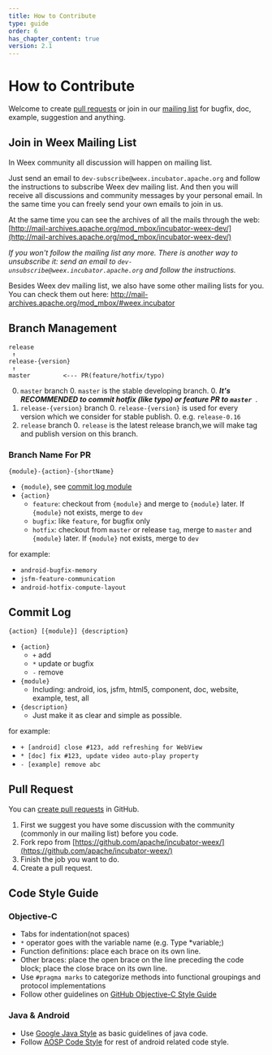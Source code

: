 ```yaml
---
title: How to Contribute
type: guide
order: 6
has_chapter_content: true
version: 2.1
---
```


# How to Contribute

Welcome to create [pull requests](https://github.com/apache/incubator-weex/compare) or join in our [mailing list](http://mail-archives.apache.org/mod_mbox/incubator-weex-dev/) for bugfix, doc, example, suggestion and anything.

## Join in Weex Mailing List

In Weex community all discussion will happen on mailing list.

Just send an email to `dev-subscribe@weex.incubator.apache.org` and follow the instructions to subscribe Weex dev mailing list. And then you will receive all discussions and community messages by your personal email. In the same time you can freely send your own emails to join in us.

At the same time you can see the archives of all the mails through the web: [http://mail-archives.apache.org/mod_mbox/incubator-weex-dev/](http://mail-archives.apache.org/mod_mbox/incubator-weex-dev/)

*If you won't follow the mailing list any more. There is another way to unsubscribe it: send an email to `dev-unsubscribe@weex.incubator.apache.org` and follow the instructions.*

Besides Weex dev mailing list, we also have some other mailing lists for you. You can check them out here: http://mail-archives.apache.org/mod_mbox/#weex.incubator

## Branch Management

```
release
 ↑
release-{version}
 ↑
master         <--- PR(feature/hotfix/typo)
```

0. `master` branch
    0. `master` is the stable developing branch.
    0. ***It's RECOMMENDED to commit hotfix (like typo) or feature PR to `master `***.
0. `release-{version}` branch
    0. `release-{version}` is used for every version which we consider for stable publish.
    0. e.g. `release-0.16`
0. `release` branch
    0. `release` is the latest release branch,we will make tag and publish version on this branch.

### Branch Name For PR

```
{module}-{action}-{shortName}
```

* `{module}`, see [commit log module](#commit-log)
* `{action}`
    * `feature`: checkout from `{module}` and merge to `{module}` later. If `{module}` not exists, merge to `dev`
    * `bugfix`: like `feature`, for bugfix only
    * `hotfix`: checkout from `master` or release `tag`, merge to `master` and `{module}` later. If `{module}` not exists, merge to `dev`

for example:

* `android-bugfix-memory`
* `jsfm-feature-communication`
* `android-hotfix-compute-layout`

## Commit Log

```
{action} [{module}] {description}
```

* `{action}`
    * `+` add
    * `*` update or bugfix
    * `-` remove
* `{module}`
    * Including: android, ios, jsfm, html5, component, doc, website, example, test, all 
* `{description}`
    * Just make it as clear and simple as possible.

for example:

* `+ [android] close #123, add refreshing for WebView`
* `* [doc] fix #123, update video auto-play property`
* `- [example] remove abc`

## Pull Request

You can [create pull requests](https://github.com/apache/incubator-weex/compare) in GitHub.

1. First we suggest you have some discussion with the community (commonly in our mailing list) before you code.
2. Fork repo from [https://github.com/apache/incubator-weex/](https://github.com/apache/incubator-weex/)
3. Finish the job you want to do.
4. Create a pull request.

## Code Style Guide

### Objective-C

* Tabs for indentation(not spaces)
* `*` operator goes with the variable name (e.g. Type *variable;)
* Function definitions: place each brace on its own line.
* Other braces: place the open brace on the line preceding the code block; place the close brace on its own line.
* Use `#pragma marks` to categorize methods into functional groupings and protocol implementations
* Follow other guidelines on [GitHub Objective-C Style Guide](https://github.com/github/objective-c-style-guide)

### Java & Android 

* Use [Google Java Style](https://google.github.io/styleguide/javaguide.html) as basic guidelines of java code.
* Follow [AOSP Code Style](https://source.android.com/source/code-style.html) for rest of android related code style.
